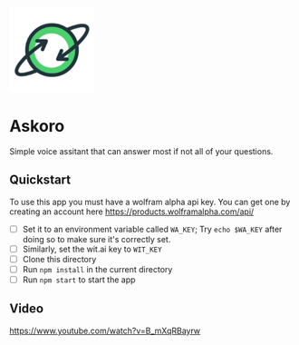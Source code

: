 <img src="icon.png" width="150" height="150" />

# Askoro

Simple voice assitant that can answer most if not all of your questions.

## Quickstart

To use this app you must have a wolfram alpha api key. You can get one by creating an account here https://products.wolframalpha.com/api/

- [ ] Set it to an environment variable called `WA_KEY`; Try `echo $WA_KEY` after doing so to make sure it's correctly set.
- [ ] Similarly, set the wit.ai key to `WIT_KEY`
- [ ] Clone this directory
- [ ] Run `npm install` in the current directory
- [ ] Run `npm start` to start the app

## Video

 https://www.youtube.com/watch?v=B_mXqRBayrw
